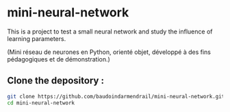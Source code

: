 # mini-neural-network
This is a project to test a small neural network and study the influence of learning parameters.

(Mini réseau de neurones en Python, orienté objet, développé à des fins pédagogiques et de démonstration.)

## Clone the depository :  
```bash
git clone https://github.com/baudoindarmendrail/mini-neural-network.git
cd mini-neural-network
